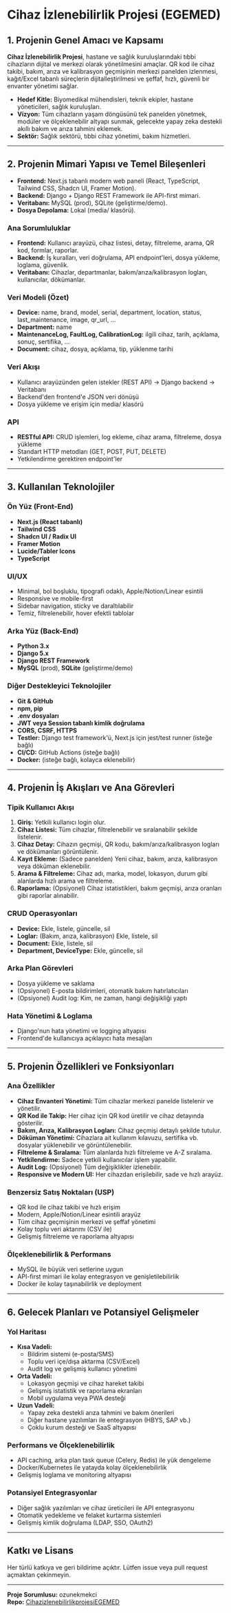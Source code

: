 # Cihaz İzlenebilirlik Projesi (EGEMED)

## 1. Projenin Genel Amacı ve Kapsamı

**Cihaz İzlenebilirlik Projesi**, hastane ve sağlık kuruluşlarındaki tıbbi cihazların dijital ve merkezi olarak yönetilmesini amaçlar. QR kod ile cihaz takibi, bakım, arıza ve kalibrasyon geçmişinin merkezi panelden izlenmesi, kağıt/Excel tabanlı süreçlerin dijitalleştirilmesi ve şeffaf, hızlı, güvenli bir envanter yönetimi sağlar.

- **Hedef Kitle:** Biyomedikal mühendisleri, teknik ekipler, hastane yöneticileri, sağlık kuruluşları.
- **Vizyon:** Tüm cihazların yaşam döngüsünü tek panelden yönetmek, modüler ve ölçeklenebilir altyapı sunmak, gelecekte yapay zeka destekli akıllı bakım ve arıza tahmini eklemek.
- **Sektör:** Sağlık sektörü, tıbbi cihaz yönetimi, bakım hizmetleri.

---

## 2. Projenin Mimari Yapısı ve Temel Bileşenleri

- **Frontend:** Next.js tabanlı modern web paneli (React, TypeScript, Tailwind CSS, Shadcn UI, Framer Motion).
- **Backend:** Django + Django REST Framework ile API-first mimari.
- **Veritabanı:** MySQL (prod), SQLite (geliştirme/demo).
- **Dosya Depolama:** Lokal (media/ klasörü).

### Ana Sorumluluklar
- **Frontend:** Kullanıcı arayüzü, cihaz listesi, detay, filtreleme, arama, QR kod, formlar, raporlar.
- **Backend:** İş kuralları, veri doğrulama, API endpoint'leri, dosya yükleme, loglama, güvenlik.
- **Veritabanı:** Cihazlar, departmanlar, bakım/arıza/kalibrasyon logları, kullanıcılar, dökümanlar.

### Veri Modeli (Özet)
- **Device:** name, brand, model, serial, department, location, status, last_maintenance, image, qr_url, ...
- **Department:** name
- **MaintenanceLog, FaultLog, CalibrationLog:** ilgili cihaz, tarih, açıklama, sonuç, sertifika, ...
- **Document:** cihaz, dosya, açıklama, tip, yüklenme tarihi

### Veri Akışı
- Kullanıcı arayüzünden gelen istekler (REST API) → Django backend → Veritabanı
- Backend'den frontend'e JSON veri dönüşü
- Dosya yükleme ve erişim için media/ klasörü

### API
- **RESTful API:** CRUD işlemleri, log ekleme, cihaz arama, filtreleme, dosya yükleme
- Standart HTTP metodları (GET, POST, PUT, DELETE)
- Yetkilendirme gerektiren endpoint'ler

---

## 3. Kullanılan Teknolojiler

### Ön Yüz (Front-End)
- **Next.js (React tabanlı)**
- **Tailwind CSS**
- **Shadcn UI / Radix UI**
- **Framer Motion**
- **Lucide/Tabler Icons**
- **TypeScript**

### UI/UX
- Minimal, bol boşluklu, tipografi odaklı, Apple/Notion/Linear esintili
- Responsive ve mobile-first
- Sidebar navigation, sticky ve daraltılabilir
- Temiz, filtrelenebilir, hover efektli tablolar

### Arka Yüz (Back-End)
- **Python 3.x**
- **Django 5.x**
- **Django REST Framework**
- **MySQL** (prod), **SQLite** (geliştirme/demo)

### Diğer Destekleyici Teknolojiler
- **Git & GitHub**
- **npm, pip**
- **.env dosyaları**
- **JWT veya Session tabanlı kimlik doğrulama**
- **CORS, CSRF, HTTPS**
- **Testler:** Django test framework'ü, Next.js için jest/test runner (isteğe bağlı)
- **CI/CD:** GitHub Actions (isteğe bağlı)
- **Docker:** (isteğe bağlı, kolayca eklenebilir)

---

## 4. Projenin İş Akışları ve Ana Görevleri

### Tipik Kullanıcı Akışı
1. **Giriş:** Yetkili kullanıcı login olur.
2. **Cihaz Listesi:** Tüm cihazlar, filtrelenebilir ve sıralanabilir şekilde listelenir.
3. **Cihaz Detay:** Cihazın geçmişi, QR kodu, bakım/arıza/kalibrasyon logları ve dökümanları görüntülenir.
4. **Kayıt Ekleme:** (Sadece panelden) Yeni cihaz, bakım, arıza, kalibrasyon veya döküman eklenebilir.
5. **Arama & Filtreleme:** Cihaz adı, marka, model, lokasyon, durum gibi alanlarda hızlı arama ve filtreleme.
6. **Raporlama:** (Opsiyonel) Cihaz istatistikleri, bakım geçmişi, arıza oranları gibi raporlar alınabilir.

### CRUD Operasyonları
- **Device:** Ekle, listele, güncelle, sil
- **Loglar:** (Bakım, arıza, kalibrasyon) Ekle, listele, sil
- **Document:** Ekle, listele, sil
- **Department, DeviceType:** Ekle, güncelle, sil

### Arka Plan Görevleri
- Dosya yükleme ve saklama
- (Opsiyonel) E-posta bildirimleri, otomatik bakım hatırlatıcıları
- (Opsiyonel) Audit log: Kim, ne zaman, hangi değişikliği yaptı

### Hata Yönetimi & Loglama
- Django'nun hata yönetimi ve logging altyapısı
- Frontend'de kullanıcıya açıklayıcı hata mesajları

---

## 5. Projenin Özellikleri ve Fonksiyonları

### Ana Özellikler
- **Cihaz Envanteri Yönetimi:** Tüm cihazlar merkezi panelde listelenir ve yönetilir.
- **QR Kod ile Takip:** Her cihaz için QR kod üretilir ve cihaz detayında gösterilir.
- **Bakım, Arıza, Kalibrasyon Logları:** Cihaz geçmişi detaylı şekilde tutulur.
- **Döküman Yönetimi:** Cihazlara ait kullanım kılavuzu, sertifika vb. dosyalar yüklenebilir ve görüntülenebilir.
- **Filtreleme & Sıralama:** Tüm alanlarda hızlı filtreleme ve A-Z sıralama.
- **Yetkilendirme:** Sadece yetkili kullanıcılar işlem yapabilir.
- **Audit Log:** (Opsiyonel) Tüm değişiklikler izlenebilir.
- **Responsive ve Modern UI:** Her cihazdan erişilebilir, sade ve hızlı arayüz.

### Benzersiz Satış Noktaları (USP)
- QR kod ile cihaz takibi ve hızlı erişim
- Modern, Apple/Notion/Linear esintili arayüz
- Tüm cihaz geçmişinin merkezi ve şeffaf yönetimi
- Kolay toplu veri aktarımı (CSV ile)
- Gelişmiş filtreleme ve raporlama altyapısı

### Ölçeklenebilirlik & Performans
- MySQL ile büyük veri setlerine uygun
- API-first mimari ile kolay entegrasyon ve genişletilebilirlik
- Docker ile kolay taşınabilirlik ve deployment

---

## 6. Gelecek Planları ve Potansiyel Gelişmeler

### Yol Haritası
- **Kısa Vadeli:**
  - Bildirim sistemi (e-posta/SMS)
  - Toplu veri içe/dışa aktarma (CSV/Excel)
  - Audit log ve gelişmiş kullanıcı yönetimi
- **Orta Vadeli:**
  - Lokasyon geçmişi ve cihaz hareket takibi
  - Gelişmiş istatistik ve raporlama ekranları
  - Mobil uygulama veya PWA desteği
- **Uzun Vadeli:**
  - Yapay zeka destekli arıza tahmini ve bakım önerileri
  - Diğer hastane yazılımları ile entegrasyon (HBYS, SAP vb.)
  - Çoklu kurum desteği ve SaaS altyapısı

### Performans ve Ölçeklenebilirlik
- API caching, arka plan task queue (Celery, Redis) ile yük dengeleme
- Docker/Kubernetes ile yatayda kolay ölçeklenebilirlik
- Gelişmiş loglama ve monitoring altyapısı

### Potansiyel Entegrasyonlar
- Diğer sağlık yazılımları ve cihaz üreticileri ile API entegrasyonu
- Otomatik yedekleme ve felaket kurtarma sistemleri
- Gelişmiş kimlik doğrulama (LDAP, SSO, OAuth2)

---

## Katkı ve Lisans

Her türlü katkıya ve geri bildirime açıktır. Lütfen issue veya pull request açmaktan çekinmeyin.

---

**Proje Sorumlusu:** ozunekmekci  
**Repo:** [CihazizlenebilirlikprojesiEGEMED](https://github.com/ozunekmekci/CihazizlenebilirlikprojesiEGEMED.git) 